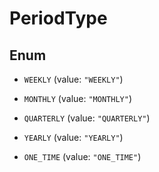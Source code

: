 

# PeriodType

## Enum


* `WEEKLY` (value: `"WEEKLY"`)

* `MONTHLY` (value: `"MONTHLY"`)

* `QUARTERLY` (value: `"QUARTERLY"`)

* `YEARLY` (value: `"YEARLY"`)

* `ONE_TIME` (value: `"ONE_TIME"`)




